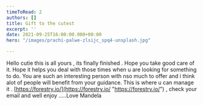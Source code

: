 ```yaml
---
timeToRead: 2
authors: []
title: Gift to the cutest
excerpt: ''
date: 2021-09-25T16:00:00.000+00:00
hero: "/images/prachi-palwe-zlsijc_spq4-unsplash.jpg"

---
```

Hello cutie this is all yours , its finally finished . Hope you take good care of it. Hope it helps you deal with those times when u are looking for something to do. You are such an interesting person with nso much to offer and i think alot of people will benefit from your guidance. This is where u can manage it . [https://forestry.io/](https://forestry.io/ "https://forestry.io/") , check your email and well enjoy .....Love Mandela